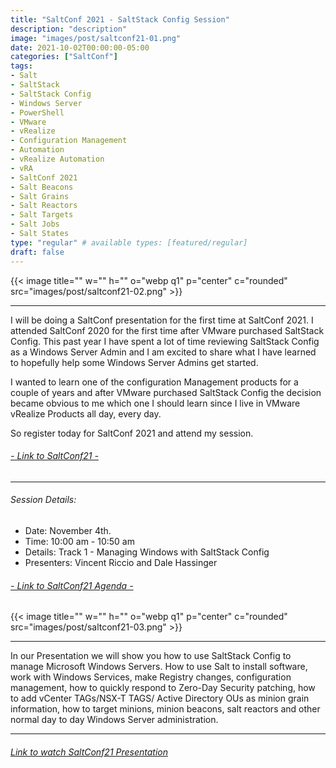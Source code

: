 ```yaml
---
title: "SaltConf 2021 - SaltStack Config Session"
description: "description"
image: "images/post/saltconf21-01.png"
date: 2021-10-02T00:00:00-05:00
categories: ["SaltConf"]
tags:
- Salt
- SaltStack
- SaltStack Config
- Windows Server
- PowerShell
- VMware
- vRealize
- Configuration Management
- Automation
- vRealize Automation
- vRA
- SaltConf 2021
- Salt Beacons
- Salt Grains
- Salt Reactors
- Salt Targets
- Salt Jobs
- Salt States
type: "regular" # available types: [featured/regular]
draft: false
---
```


{{< image title="" w="" h="" o="webp q1" p="center" c="rounded" src="images/post/saltconf21-02.png" >}}

---

I will be doing a SaltConf presentation for the first time at SaltConf 2021. I attended SaltConf 2020 for the first time after VMware purchased SaltStack Config.  This past year I have spent a lot of time reviewing SaltStack Config as a Windows Server Admin and I am excited to share what I have learned to hopefully help some Windows Server Admins get started.  

I wanted to learn one of the configuration Management products for a couple of years and after VMware purchased SaltStack Config the decision became obvious to me which one I should learn since I live in VMware vRealize Products all day, every day.

So register today for SaltConf 2021 and attend my session.  

###### <a href="https://saltconf.com" target="_blank">- Link to SaltConf21 -</a>

---  
  
###### Session Details:

* Date: November 4th.
* Time: 10:00 am - 10:50 am
* Details: Track 1 - Managing Windows with SaltStack Config
* Presenters: Vincent Riccio and Dale Hassinger

###### <a href="https://saltconf.com/saltconf21/agenda/" target="_blank">- Link to SaltConf21 Agenda -</a>

{{< image title="" w="" h="" o="webp q1" p="center" c="rounded" src="images/post/saltconf21-03.png" >}}

---

In our Presentation we will show you how to use SaltStack Config to manage Microsoft Windows Servers. How to use Salt to install software, work with Windows Services, make Registry changes, configuration management, how to quickly respond to Zero-Day Security patching, how to add vCenter TAGs/NSX-T TAGS/ Active Directory OUs as minion grain information, how to target minions, minion beacons, salt reactors and other normal day to day Windows Server administration.  

---

###### <a href="https://youtu.be/PNgG_vXo8S8" target="_blank">Link to watch SaltConf21 Presentation</a>
